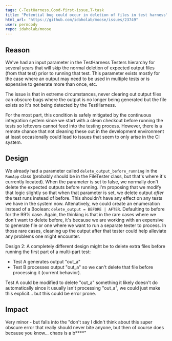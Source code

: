 ```yaml
---
tags: C-TestHarness,Good-first-issue,T-task
title: "Potential bug could occur in deletion of files in test harness"
html_url: "https://github.com/idaholab/moose/issues/23749"
user: permcody
repo: idaholab/moose
---
```


## Reason
<!--Why do you need this feature or what is the enhancement?-->

We've had an input parameter in the TestHarness Testers hierarchy for several years that will skip the normal deletion of expected output files (from that test) prior to running that test. This parameter exists mostly for the case where an output may need to be used in multiple tests or is expensive to generate more than once, etc. 

The issue is that in extreme circumstances, never clearing out output files can obscure bugs where the output is no longer being generated but the file exists so it's not being detected by the TestHarness.

For the most part, this condition is safely mitigated by the continuous integration system since we start with a clean checkout before running the tests so leftovers cannot feed into the testing process. However, there is a remote chance that not cleaning these out in the development environment at least occasionally could lead to issues that seem to only arise in the CI system. 

## Design
<!--A concise description (design) of the enhancement.--->

We already had a parameter called `delete_output_before_running` in the `RunApp` class (probably should be in the FileTester class, but that's where it's currently located). When the parameter is set to false, we normally don't delete the expected outputs before running. I'm proposing that we modify that logic slightly so that when that parameter is set, we delete output _after_ the test runs instead of before. This shouldn't have any effect on any tests we have in the system now. Altenatively, we could create an enumeration instead of a Boolean: `delete_output = BEFORE | AFTER`. Defaulting to before for the 99% case. Again, the thinking is that in the rare cases where we don't want to delete before, it's because we are working with an expensive to generate file or one where we want to run a separate tester to process. In those rare cases, cleaning up the output after that tester could help alleviate any problems one might encounter.

Design 2: A completely different design might be to delete extra files before running the first part of a multi-part test:
- Test A generates output "out_a"
- Test B processes output "out_a" so we can't delete that file before processing it (current behavior).

Test A could be modified to delete "out_a" something it likely doesn't do automatically since it usually isn't processing "out_a", we could just make this explicit... but this could be error prone.

## Impact
<!--Will the enhancement change existing APIs or add something new?-->

Very minor - but falls into the "don't say I didn't think about this super obscure error that really should never bite anyone, but then of course does because you know... chaos is a b****"